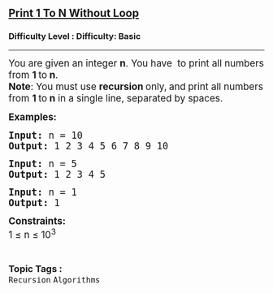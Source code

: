 <h2><a href="https://www.geeksforgeeks.org/problems/print-1-to-n-without-using-loops-1587115620/1?page=1&difficulty=Basic&status=unsolved&sortBy=submissions">Print 1 To N Without Loop</a></h2><h3>Difficulty Level : Difficulty: Basic</h3><hr><div class="problems_problem_content__Xm_eO"><p><span style="font-size: 14pt;">You are given an integer <strong>n</strong>. You have&nbsp; to print all numbers from <strong data-start="195" data-end="205">1 </strong>to<strong data-start="195" data-end="205"> n</strong>.<br></span><span style="font-size: 14pt;"><strong>Note</strong>:&nbsp;You must use <strong data-start="288" data-end="306">recursion </strong>only,<strong data-start="288" data-end="306"> </strong>and<strong data-start="288" data-end="306"> </strong>print all numbers from <strong data-start="215" data-end="225">1 </strong>to<strong data-start="215" data-end="225"> n</strong> in a single line, separated by spaces.</span></p>
<p><span style="font-size: 14pt;"><strong>Examples:<br></strong></span></p>
<pre><span style="font-size: 14pt;"><strong>Input: </strong>n = 10
<strong>Output: </strong>1 2 3 4 5 6 7 8 9 10
</span></pre>
<pre><span style="font-size: 14pt;"><strong>Input: </strong>n = 5
<strong>Output: </strong>1 2 3 4 5</span></pre>
<pre><span style="font-size: 14pt;"><strong>Input: </strong>n = 1
<strong>Output: </strong>1</span></pre>
<p><span style="font-size: 14pt;"><strong>Constraints:</strong><br>1 ≤ n ≤ 10<sup>3</sup></span></p></div><br><p><span style=font-size:18px><strong>Topic Tags : </strong><br><code>Recursion</code>&nbsp;<code>Algorithms</code>&nbsp;
